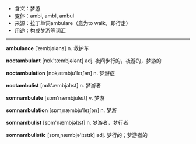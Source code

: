 - <span class="definition">含义：梦游</span>
- <span class="definition">变体：ambi, ambl, ambul</span>
- <span class="definition">来源：拉丁单词ambulare（意为to walk，即行走）</span>
- <span class="definition">用途：构成梦游等词汇</span>

---

<span class="vocabulary">**ambulance**</span> [ˈæmbjələns] n. 救护车

<span class="vocabulary">**noctambulant**</span> [nɒk'tæmbjələnt] adj. 夜间步行的，夜游的，梦游的  

<span class="vocabulary">**noctambulation**</span> [nɒkˌæmbju'leɪʃən] n. 梦游症  

<span class="vocabulary">**noctambulist**</span> [nɒk'æmbjəlɪst] n. 梦游者  

<span class="vocabulary">**somnambulate**</span> [sɒm'næmbjuleɪt] v. 梦游

<span class="vocabulary">**somnambulation**</span> [sɒmˌnæmbju'leɪʃən] n. 梦游  

<span class="vocabulary">**somnambulist**</span> [sɒm'næmbjəlɪst] n. 梦游者，梦行者  

<span class="vocabulary">**somnambulistic**</span> [sɒmˌnæmbjə'lɪstɪk] adj. 梦行的；梦游者的
